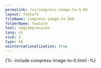 ```yaml
---
permalink: /vi/compress-image-to-5-kb
layout: feature
fileName: compress-image-to-5kb
folderName: feature
tool: imgcompression
lang: vi
size: 5
type: kb
nointernationalization: true
---
```

{%- include compress-image-to-X.html -%}       
